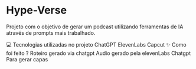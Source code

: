 # Hype-Verse

Projeto com o objetivo de gerar um podcast utilizando ferramentas de IA através de prompts mais trabalhado.

💻 Tecnologias utilizadas no projeto
ChatGPT
ElevenLabs
Capcut
✨ Como foi feito ?
Roteiro gerado via chatgpt
Audio gerado pela elevenLabs
Chatgpt Para gerar capas
